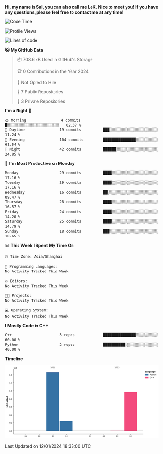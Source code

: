 **Hi, my name is Sal, you can also call me LeK. Nice to meet you! If you have any questions, please feel free to contact me at any time!**

<!--START_SECTION:waka-->
![Code Time](http://img.shields.io/badge/Code%20Time-143%20hrs%2055%20mins-blue)

![Profile Views](http://img.shields.io/badge/Profile%20Views-0-blue)

![Lines of code](https://img.shields.io/badge/From%20Hello%20World%20I%27ve%20Written-2.7%20million%20lines%20of%20code-blue)

**🐱 My GitHub Data** 

> 📦 708.6 kB Used in GitHub's Storage 
 > 
> 🏆 0 Contributions in the Year 2024
 > 
> 🚫 Not Opted to Hire
 > 
> 📜 7 Public Repositories 
 > 
> 🔑 3 Private Repositories 
 > 
**I'm a Night 🦉** 

```text
🌞 Morning                4 commits           █░░░░░░░░░░░░░░░░░░░░░░░░   02.37 % 
🌆 Daytime                19 commits          ███░░░░░░░░░░░░░░░░░░░░░░   11.24 % 
🌃 Evening                104 commits         ███████████████░░░░░░░░░░   61.54 % 
🌙 Night                  42 commits          ██████░░░░░░░░░░░░░░░░░░░   24.85 % 
```
📅 **I'm Most Productive on Monday** 

```text
Monday                   29 commits          ████░░░░░░░░░░░░░░░░░░░░░   17.16 % 
Tuesday                  29 commits          ████░░░░░░░░░░░░░░░░░░░░░   17.16 % 
Wednesday                16 commits          ██░░░░░░░░░░░░░░░░░░░░░░░   09.47 % 
Thursday                 28 commits          ████░░░░░░░░░░░░░░░░░░░░░   16.57 % 
Friday                   24 commits          ████░░░░░░░░░░░░░░░░░░░░░   14.20 % 
Saturday                 25 commits          ████░░░░░░░░░░░░░░░░░░░░░   14.79 % 
Sunday                   18 commits          ███░░░░░░░░░░░░░░░░░░░░░░   10.65 % 
```


📊 **This Week I Spent My Time On** 

```text
🕑︎ Time Zone: Asia/Shanghai

💬 Programming Languages: 
No Activity Tracked This Week

🔥 Editors: 
No Activity Tracked This Week

🐱‍💻 Projects: 
No Activity Tracked This Week

💻 Operating System: 
No Activity Tracked This Week
```

**I Mostly Code in C++** 

```text
C++                      3 repos             ███████████████░░░░░░░░░░   60.00 % 
Python                   2 repos             ██████████░░░░░░░░░░░░░░░   40.00 % 
```



**Timeline**

![Lines of Code chart](https://raw.githubusercontent.com/LeKZzzz/LeKZzzz/master/assets/bar_graph.png)


 Last Updated on 12/01/2024 18:33:00 UTC
<!--END_SECTION:waka-->

